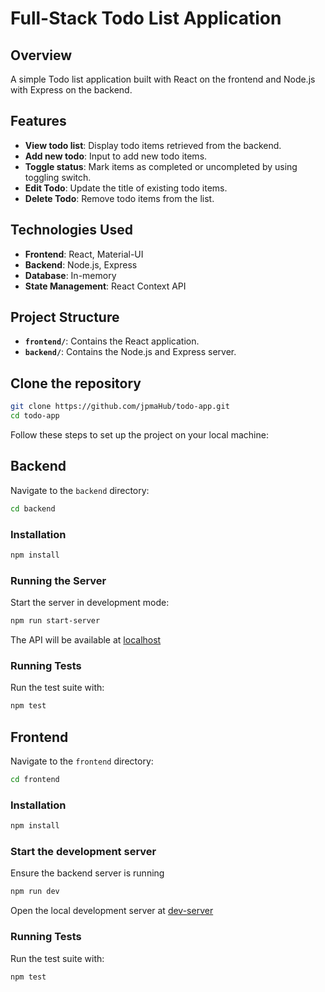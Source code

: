 # Full-Stack Todo List Application

## Overview

A simple Todo list application built with React on the frontend and Node.js with Express on the backend.

## Features

- **View todo list**: Display todo items retrieved from the backend.
- **Add new todo**: Input to add new todo items.
- **Toggle status**: Mark items as completed or uncompleted by using toggling switch.
- **Edit Todo**: Update the title of existing todo items.
- **Delete Todo**: Remove todo items from the list.

## Technologies Used

- **Frontend**: React, Material-UI
- **Backend**: Node.js, Express
- **Database**: In-memory
- **State Management**: React Context API

## Project Structure

- **`frontend/`**: Contains the React application.
- **`backend/`**: Contains the Node.js and Express server.

## Clone the repository

```bash
git clone https://github.com/jpmaHub/todo-app.git
cd todo-app
```

Follow these steps to set up the project on your local machine:

## Backend

Navigate to the `backend` directory:

```bash
cd backend
```

### Installation

```bash
npm install
```

### Running the Server

Start the server in development mode:

```bash
npm run start-server
```

The API will be available at [localhost](http://localhost:3000/api/todos)

### Running Tests

Run the test suite with:

```bash
npm test
```

## Frontend

Navigate to the `frontend` directory:

```bash
cd frontend
```

### Installation

```bash
npm install
```

### Start the development server

Ensure the backend server is running

```bash
npm run dev
```

Open the local development server at [dev-server](http://localhost:5173)

### Running Tests

Run the test suite with:

```bash
npm test
```
